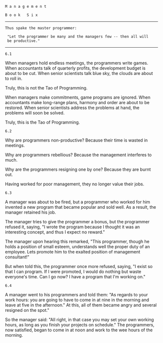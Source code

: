     M a n a g e m e n t
                            
    B o o k   S i x
-----------------------------------------------------------------------
    Thus spake the master programmer:

     "Let the programmer be many and the managers few -- then all will
     be productive."
-----------------------------------------------------------------------
    6.1

  When managers hold endless meetings, the programmers write games.
  When accountants talk of quarterly profits, the development budget
  is about to be cut. When senior scientists talk blue sky, the clouds
  are about to roll in.

  Truly, this is not the Tao of Programming.

  When managers make commitments, game programs are ignored. When
  accountants make long-range plans, harmony and order are about to
  be restored. When senior scientists address the problems at hand,
  the problems will soon be solved.

  Truly, this is the Tao of Programming.

    6.2

  Why are programmers non-productive? Because their time is wasted
  in meetings.

  Why are programmers rebellious? Because the management interferes
  to much.

  Why are the programmers resigning one by one? Because they are
  burnt out.

  Having worked for poor management, they no longer value their jobs.

    6.3

  A manager was about to be fired, but a programmer who worked for
  him invented a new program that became popular and sold well. As
  a result, the manager retained his job.

  The manager tries to give the programmer a bonus, but the programmer
  refused it, saying, "I wrote the program because I thought it was
  an interesting concept, and thus I expect no reward."

  The manager upon hearing this remarked, "This programmer, though he
  holds a position of small esteem, understands well the proper duty
  of an employee. Lets promote him to the exalted position of
  management consultant!"

  But when told this, the programmer once more refused, saying,
  "I exist so that I can program. If I were promoted, I would do
  nothing but waste everyone's time. Can I go now? I have a program
  that I'm working on."

    6.4

  A manager went to his programmers and told them: "As regards to
  your work hours: you are going to have to come in at nine in the
  morning and leave at five in the afternoon." At this, all of them
  became angry and several resigned on the spot."

  So the manager said: "All right, in that case you may set your own
  working hours, as long as you finish your projects on schedule."
  The programmers, now satisfied, began to come in at noon and work
  to the wee hours of the morning.